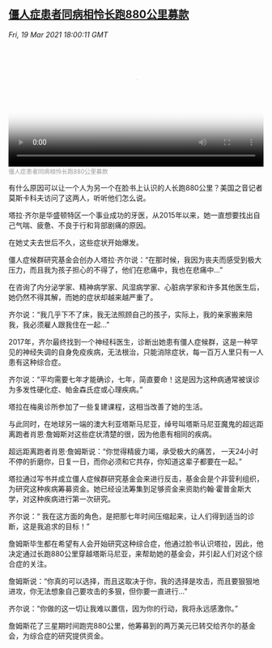 <!--1616179142000-->
[僵人症患者同病相怜长跑880公里募款](https://www.voachinese.com/a/stiff-person-syndrome-20210320/5820164.html)
------

<div><i>Fri, 19 Mar 2021 18:00:11 GMT</i></div><video poster="https://images.weserv.nl?url=gdb.voanews.com/2a87b752-ab33-462c-afac-45c12010412a_tv_r1_s_w900.jpg" src="https://av.voanews.com/Videoroot/Pangeavideo/2021/03/2/2a/2a87b752-ab33-462c-afac-45c12010412a_240p.mp4" style="width:100%" controls></video><div><small style="color: #999;">僵人症患者同病相怜长跑880公里募款</small></div><p>有什么原因可以让一个人为另一个在脸书上认识的人长跑880公里？美国之音记者莫斯卡科夫访问了这两人，听听他们怎么说。</p><p>塔拉·齐尔是华盛顿特区一个事业成功的牙医，从2015年以来，她一直想要找出自己气喘、疲惫、不良于行和背部剧痛的原因。</p><p>在她丈夫去世后不久，这些症状开始爆发。</p><p>僵人症候群研究基金会创办人塔拉·齐尔说：“在那时候，我因为丧夫而感受到极大压力，而且我为孩子担心的不得了，他们在悲痛中，我也在悲痛中…”</p><p>在咨询了内分泌学家、精神病学家、风湿病学家、心脏病学家和许多其他医生后，她仍然不得其解，而她的症状却越来越严重了。</p><p>齐尔说：“我几乎下不了床，我无法照顾自己的孩子，实际上，我的亲家搬来陪我，我必须雇人跟我住在一起…”</p><p>2017年，齐尔最终找到一个神经科医生，诊断出她患有僵人症候群，这是一种罕见的神经失调的自身免疫疾病，无法根治，只能消除症状，每一百万人里只有一人患有这种综合症。</p><p>齐尔说：“平均需要七年才能确诊，七年，简直要命！这是因为这种病通常被误诊为多发性硬化症、帕金森氏症或心理疾病。”</p><p>塔拉在梅奥诊所参加了一些复建课程，这相当改善了她的生活。</p><p>与此同时，在地球另一端的澳大利亚塔斯马尼亚，绰号叫塔斯马尼亚魔鬼的超远距离跑者肖恩·詹姆斯对这些症状清楚的很，因为他患有相同的疾病。</p><p>超远距离跑者肖恩·詹姆斯说：“你觉得精疲力竭，承受极大的痛苦， 一天24小时不停的折磨你，日复一日，而你必须和它共存，你知道这辈子都要在一起。”</p><p>塔拉通过写书并成立僵人症候群研究基金会来进行反击，基金会是个非营利组织，为研究这种疾病筹募资金。她已经设法筹集到足够资金来资助约翰·霍普金斯大学，对这种疾病进行第一次研究。</p><p>齐尔说：“ 我在这方面的角色，是把那七年时间压缩起来，让人们得到适当的诊断，这是我追求的目标！”</p><p>詹姆斯毕生都在希望有人会开始研究这种综合症，他通过脸书认识塔拉，因此，他决定通过长跑880公里穿越塔斯马尼亚，来帮助她的基金会，并引起人们对这个综合症的关注。</p><p>詹姆斯说：“你真的可以选择，而且这取决于你，我的选择是攻击，而且要狠狠地进攻，你无法想象自己要攻击的多狠，但你要一直进行…”</p><p>齐尔说：“你做的这一切让我难以置信，因为你的行动，我将永远感激你。”</p><p>詹姆斯花了三星期时间跑完880公里，他筹募到的两万美元已转交给齐尔的基金会，为综合症的研究提供资金。</p>
